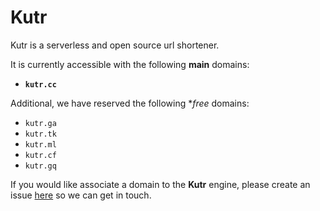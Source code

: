 # Kutr
Kutr is a serverless and open source url shortener.

It is currently accessible with the following **main** domains:
- **`kutr.cc`**

Additional, we have reserved the following **free* domains:
- `kutr.ga`
- `kutr.tk`
- `kutr.ml`
- `kutr.cf`
- `kutr.gq`

If you would like associate a domain to the **Kutr** engine, please create an issue [here](https://github.com/kutrcc/meta) so we can get in touch.
